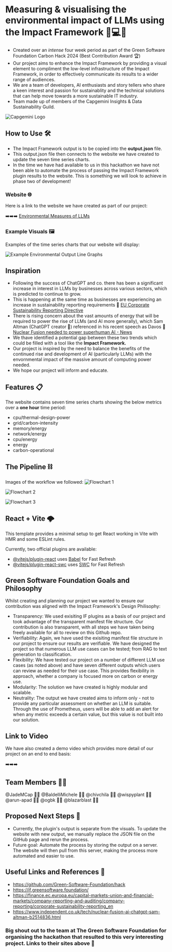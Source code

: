 # Measuring & visualising the environmental impact of LLMs using the Impact Framework 🌲💻💡
* Created over an _intense_ four week period as part of the Green Software Foundation Carbon Hack 2024 (Best Contribution Award 🏆)
* Our project aims to enhance the Impact Framework by providing a visual element to compliment the low-level infrastructure of the Impact Framework, in order to effectively communicate its results to a wider range of audiences.
* We are a team of developers, AI enthusiasts and story tellers who share a keen interest and passion for sustainablity and the technical solutions that can help move towards a more sustainable IT industry.
* Team made up of members of the Capgemini Insights & Data Sustainability Guild.
  
![Capgemini Logo](https://github.com/ogbk/capgemini_ch2024/blob/main/Images/Capgemini_Logo_Color-300x75.png)


## How to Use 🛠️
* The Impact Framework output is to be copied into the __output.json__ file.
* This output.json file then connects to the website we have created to update the seven time series charts.
* In the time we have had available to us in this hackathon we have not been able to automate the process of passing the Impact Framework plugin results to the website. This is something we will look to achieve in phase two of development!

### Website 🌐
Here is a link to the website we have created as part of our project:

➡️➡️➡️ [Environmental Measures of LLMs](https://github.com/ogbk/capgemini_ch2024/blob/main/ExampleCharts.png)

### Example Visuals 🖼️
Examples of the time series charts that our website will display:

![Example Environmental Output Line Graphs](https://github.com/ogbk/capgemini_ch2024/blob/main/Images/ExampleCharts.png)



## Inspiration
* Following the success of ChatGPT and co. there has been a significant increase in interest in LLMs by businesses across various sectors, which is predicted to continue to grow.
* This is happening at the same time as businesses are experiencing an increase in sustainability reporting requirements 🔗 [EU Corporate Sustainability Reporting  Directive](https://finance.ec.europa.eu/capital-markets-union-and-financial-markets/company-reporting-and-auditing/company-reporting/corporate-sustainability-reporting_en)
* There is rising concern about the vast amounts of energy that will be required to power the rise of LLMs (and AI more generally), which Sam Altman (ChatGPT creator 🤖) referenced in his recent speech as Davos 🔗 [Nuclear Fusion needed to power superhuman AI - News](https://www.independent.co.uk/tech/nuclear-fusion-ai-chatgpt-sam-altman-b2514836.html)
* We thave identified a potential gap between these two trends which could be filled with a tool like the __Impact Framework.__
* Our project is inspired by the need to balance the benefits of the continued rise and development of AI (particularly LLMs) with the envornmental impact of the massive amount of computing power needed.
* We hope our project will inform and educate.

## Features 📋
The website contains seven time series charts showing the below metrics over a __one hour__ time period:
* cpu/thermal-design-power
* grid/carbon-intensity
* memory/energy
* network/energy
* cpu/energy
* energy            
* carbon-operational


## The Pipeline :chains:
Images of the workflow we followed:
![Flowchart 1](https://github.com/ogbk/capgemini_ch2024/blob/main/Images/PipelineImage1.png)


![Flowchart 2](https://github.com/ogbk/capgemini_ch2024/blob/main/Images/PipelineImage2.png)


![Flowchart 3](https://github.com/ogbk/capgemini_ch2024/blob/main/Images/PipelineImage3.png)


## React + Vite 🌩️

This template provides a minimal setup to get React working in Vite with HMR and some ESLint rules.

Currently, two official plugins are available:

- [@vitejs/plugin-react](https://github.com/vitejs/vite-plugin-react/blob/main/packages/plugin-react/README.md) uses [Babel](https://babeljs.io/) for Fast Refresh
- [@vitejs/plugin-react-swc](https://github.com/vitejs/vite-plugin-react-swc) uses [SWC](https://swc.rs/) for Fast Refresh


## Green Software Foundation Goals and Philosophy
Whilst creating and planning our project we wanted to ensure our contribution was aligned with the Impact Framework's Design Philisophy:
* Transparency: We used exisiting IF plugins as a basis of our project and took advantage of the transparent manifest file structure. Our contribution is also transparent, with all steps we have taken being freely available for all to review on this Github repo.
* Verifiability: Again, we have used the exisiting manifest file structure in our project to ensure our results are verifiable. We have designed the project so that numerous LLM use cases can be tested; from RAG to text generation to classification.
* Flexibility: We have tested our project on a number of different LLM use cases (as noted above) and have seven different outputs which users can review as needed for their use case. This provides flexibility in approach, whether a company is focused more on carbon or energy use.
* Modularity: The solution we have created is highly modular and scalable.
* Neutrality: The output we have created aims to inform only - not to provide any particular assessment on whether an LLM is suitable. Through the use of Prometheus, users will be able to add an alert for when any metric exceeds a certain value, but this value is not built into our solution.


## Link to Video
We have also created a demo video which provides more detail of our project on an end to end basis:

➡️➡️➡️ 


## Team Members 🧑‍💻
@JadeMCap 👩‍💻 @BaldelliMichele 👨‍💻 @chivchila 👩‍💻 @wispyplant 👩‍💻 @arun-apad 👨‍💻 @ogbk 👨‍💻 @blazarblast 👨‍💻


## Proposed Next Steps 👣
* Currently, the plugin's output is separate from the visuals. To update the website with new output, we manually replace the JSON file on the GitHub page and rerun the process.
* Future goal: Automate the process by storing the output on a server. The website will then pull from this server, making the process more automated and easier to use.


## Useful Links and References :link:

* https://github.com/Green-Software-Foundation/hack
* https://if.greensoftware.foundation/
* https://finance.ec.europa.eu/capital-markets-union-and-financial-markets/company-reporting-and-auditing/company-reporting/corporate-sustainability-reporting_en
* https://www.independent.co.uk/tech/nuclear-fusion-ai-chatgpt-sam-altman-b2514836.html

### Big shout out to the team at The Green Software Foundation for organising the hackathon that resulted to this very interesting project. Links to their sites above 🤘
